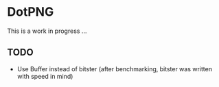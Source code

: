 # DotPNG

This is a work in progress ...

## TODO
- Use Buffer instead of bitster (after benchmarking, bitster was written with speed in mind)